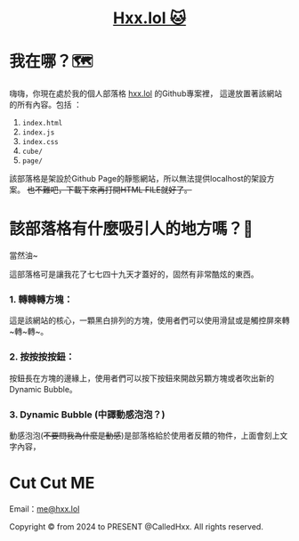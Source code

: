 <div align="center">

# [Hxx.lol 🐱](https://hxx.lol)

</div>

# 我在哪？🗺️
嗨嗨，你現在處於我的個人部落格 [hxx.lol](https://bubbles.hxx.lol) 的Github專案裡，
這邊放置著該網站的所有內容。包括 ：
1. `index.html` 
2. `index.js` 
3. `index.css`
4. `cube/`
5. `page/`

該部落格是架設於Github Page的靜態網站，所以無法提供localhost的架設方案。
~~也不難吧，下載下來再打開HTML FILE就好了。~~

# 該部落格有什麼吸引人的地方嗎？🤔
當然油~

這部落格可是讓我花了七七四十九天才蓋好的，固然有非常酷炫的東西。
### 1. 轉轉轉方塊：
這是該網站的核心，一顆黑白排列的方塊，使用者們可以使用滑鼠或是觸控屏來轉~轉~轉~。
### 2. 按按按按鈕：
按鈕長在方塊的邊緣上，使用者們可以按下按鈕來開啟另顆方塊或者吹出新的Dynamic Bubble。
### 3. Dynamic Bubble (中譯動感泡泡？)
動感泡泡(~~不要問我為什麼是動感~~)是部落格給於使用者反饋的物件，上面會刻上文字內容，

# Cut Cut ME
Email：[me@hxx.lol](mailto://me@hxx.lol)

Copyright © from 2024 to PRESENT @CalledHxx. All rights reserved.